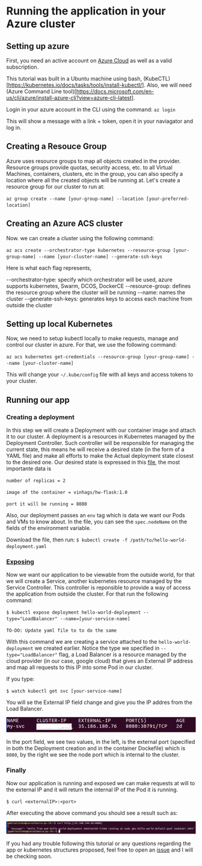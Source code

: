 # Running the application in your Azure cluster

## Setting up azure

First, you need an active account on [Azure Cloud](https://portal.azure.com/) as well as a valid subscription.

This tutorial was built in a Ubuntu machine using bash, (KubeCTL)[https://kubernetes.io/docs/tasks/tools/install-kubectl/]. Also, we will need (Azure Command Line tool)[https://docs.microsoft.com/en-us/cli/azure/install-azure-cli?view=azure-cli-latest].

Login in your azure account in the CLI using the command:
`az login`

This will show a message with a link + token, open it in your naviagator and log in.

## Creating a Resouce Group

Azure uses resource groups to map all objects created in the provider. Resource groups provide quotas, security access, etc. to all Virtual Machines, containers, clusters, etc in the group, you can also specify a location where all the created objects will be running at. Let's create a resource group for our cluster to run at:

`az group create --name [your-group-name] --location [your-preferred-location]`

## Creating an Azure ACS cluster

Now. we can create a cluster using the following command:

`az acs create --orchestrator-type kubernetes --resource-group [your-group-name] --name [your-cluster-name] --generate-ssh-keys`

Here is what each flag represents,

--orchestrator-type: specify which orchestrator will be used, azure supports kubernetes, Swarm, DCOS, DockerCE
--resource-group: defines the resource group where the cluster will be running
--name: names the cluster
--generate-ssh-keys: generates keys to access each machine from outside the cluster 

## Setting up local Kubernetes

Now, we need to setup kubectl locally to make requests, manage and control our cluster in azure. For that, we use the following command:

`az acs kubernetes get-credentials --resource-group [your-group-name] --name [your-cluster-name]`

This will change your `~/.kube/config` file with all keys and access tokens to your cluster.

## Running our app

### Creating a deployment
 
 In this step we will create a Deployment with our container image and attach it to our cluster. A deployment is a resources in Kubernetes managed by the Deployment Controller. Such controller will be responsible for managing the current state, this means he will receive a desired state (in the form of a YAML file) and make all efforts to make the Actual deployment state closest to the desired one. Our desired state is expressed in this [file](https://github.com/GabrielSVinha/hw-flask/blob/master/k8s/hello-world-deployment.yaml), the most importante data is 
 
 `number of replicas = 2`

 `image of the container = vinhags/hw-flask:1.0`

 `port it will be running = 8080`
 
 Also, our deployment passes an `env` tag which is data we want our Pods and VMs to know about. In the file, you can see the `spec.nodeName` on the fields of the environment variable.

 Download the file, then run:
 `$ kubectl create -f /path/to/hello-world-deployment.yaml`
 
### [Exposing](https://pbs.twimg.com/profile_images/760600630192996353/PKs7nZm6.jpg)

Now we want our application to be viewable from the outside world, for that we will create a Service, another kubernetes resource managed by the Service Controller. This controller is reponsible to provide a way of access the application from outside the cluster. For that run the following command:

`$ kubectl expose deployment hello-world-deployment --type="LoadBalancer" --name=[your-service-name]`

`TO-DO: Update yaml file to to do the same`

With this command we are creating a service attached to the `hello-world-deployment` we created earlier. Notice the type we specified in `--type="LoadBalancer"` flag, a Load Balancer is a resource managed by the cloud provider (in our case, google cloud) that gives an External IP address and map all requests to this IP into some Pod in our cluster.

If you type:

`$ watch kubectl get svc [your-service-name]`

You will se the External IP field change and give you the IP addres from the Load Balancer.

![endpoint](https://raw.githubusercontent.com/GabrielSVinha/hw-flask/master/k8s/screenshots/ip%2Bport.png)

In the port field, we see two values, in the left, is the external port (specified in both the Deployment creation and in the container Dockefile) which is `8080`, by the right we see the node port which is internal to the cluster.

### Finally

Now our application is running and exposed we can make requests at will to the external IP and it will return the internal IP of the Pod it is running.

`$ curl <externalIP>:<port>`

After executing the above command you should see a result such as:

![results](https://raw.githubusercontent.com/GabrielSVinha/hw-flask/master/k8s/screenshots/Screenshot%20from%202017-09-11%2015-04-21.png)

If you had any trouble following this tutorial or any questions regarding the app or kubernetes structures proposed, feel free to open an [issue](https://github.com/GabrielSVinha/hw-flask/issues) and I will be checking soon.
